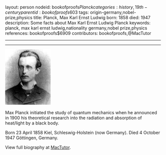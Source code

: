 layout: person
nodeid: bookofproofs$Planck
categories: history,19th-century
parentid: bookofproofs$603
tags: origin-germany,nobel-prize,physics
title: Planck, Max Karl Ernst Ludwig
born: 1858
died: 1947
description: Some facts about Max Karl Ernst Ludwig Planck
keywords: planck, max karl ernst ludwig,nationality germany,nobel prize,physics
references: bookofproofs$6909
contributors: bookofproofs,@MacTutor

---


---

![Planck.jpg](https://github.com/bookofproofs/bookofproofs.github.io/blob/main/_sources/_assets/images/portraits/Planck.jpg?raw=true)

Max Planck initiated the study of quantum mechanics when he announced in 1900 his theoretical research into the radiation and absorption of heat/light by a black body.

Born 23 April 1858 Kiel, Schleswig-Holstein (now Germany). Died 4 October 1947 Göttingen, Germany.


View full biography at [MacTutor](https://mathshistory.st-andrews.ac.uk/Biographies/Planck/).